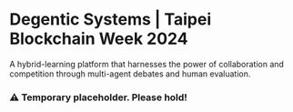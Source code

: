# Degentic Systems | Taipei Blockchain Week 2024

A hybrid-learning platform that harnesses the power of collaboration and competition through multi-agent debates and human evaluation.

### ⚠️ Temporary placeholder. Please hold!
